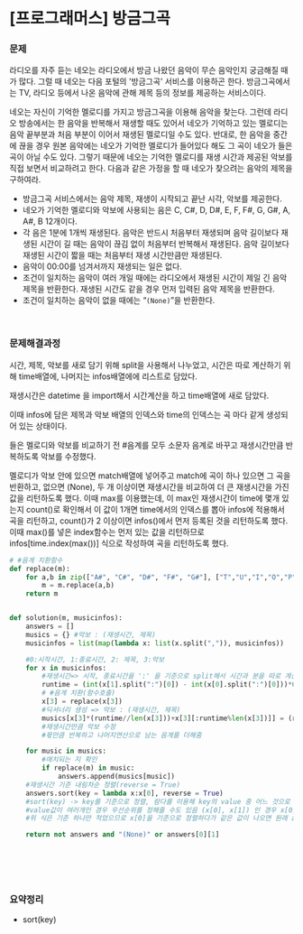 # [프로그래머스] 방금그곡 

### 문제

라디오를 자주 듣는 네오는 라디오에서 방금 나왔던 음악이 무슨 음악인지 궁금해질 때가 많다. 그럴 때 네오는 다음 포털의 '방금그곡' 서비스를 이용하곤 한다. 방금그곡에서는 TV, 라디오 등에서 나온 음악에 관해 제목 등의 정보를 제공하는 서비스이다.

네오는 자신이 기억한 멜로디를 가지고 방금그곡을 이용해 음악을 찾는다. 그런데 라디오 방송에서는 한 음악을 반복해서 재생할 때도 있어서 네오가 기억하고 있는 멜로디는 음악 끝부분과 처음 부분이 이어서 재생된 멜로디일 수도 있다. 반대로, 한 음악을 중간에 끊을 경우 원본 음악에는 네오가 기억한 멜로디가 들어있다 해도 그 곡이 네오가 들은 곡이 아닐 수도 있다. 그렇기 때문에 네오는 기억한 멜로디를 재생 시간과 제공된 악보를 직접 보면서 비교하려고 한다. 다음과 같은 가정을 할 때 네오가 찾으려는 음악의 제목을 구하여라.

- 방금그곡 서비스에서는 음악 제목, 재생이 시작되고 끝난 시각, 악보를 제공한다.
- 네오가 기억한 멜로디와 악보에 사용되는 음은 C, C#, D, D#, E, F, F#, G, G#, A, A#, B 12개이다.
- 각 음은 1분에 1개씩 재생된다. 음악은 반드시 처음부터 재생되며 음악 길이보다 재생된 시간이 길 때는 음악이 끊김 없이 처음부터 반복해서 재생된다. 음악 길이보다 재생된 시간이 짧을 때는 처음부터 재생 시간만큼만 재생된다.
- 음악이 00:00를 넘겨서까지 재생되는 일은 없다.
- 조건이 일치하는 음악이 여러 개일 때에는 라디오에서 재생된 시간이 제일 긴 음악 제목을 반환한다. 재생된 시간도 같을 경우 먼저 입력된 음악 제목을 반환한다.
- 조건이 일치하는 음악이 없을 때에는 “`(None)`”을 반환한다.

</br>

### 문제해결과정

시간, 제목, 악보를 새로 담기 위해 split을 사용해서 나누었고, 시간은 따로 계산하기 위해 time배열에, 나머지는 infos배열에에 리스트로 담았다.

재생시간은  datetime 을 import해서 시간계산을 하고  time배열에 새로 담았다.

이때 infos에 담은 제목과 악보 배열의 인덱스와 time의 인덱스는 곡 마다 같게 생성되어 있는 상태이다.

들은 멜로디와 악보를 비교하기 전 #음계를 모두 소문자 음계로 바꾸고 재생시간만큼 반복하도록 악보를 수정했다. 

멜로디가 악보 안에 있으면 match배열에 넣어주고 match에 곡이 하나 있으면 그 곡을 반환하고, 없으면 (None), 두 개 이상이면 재생시간을 비교하여 더 큰 재생시간을 가진 값을 리턴하도록 했다. 이때 max를 이용했는데, 이 max인 재생시간이 time에 몇개 있는지 count()로 확인해서 이 값이 1개면 time에서의 인덱스를 뽑아 infos에 적용해서 곡을 리턴하고, count()가 2 이상이면 infos()에서 먼저 등록된 것을 리턴하도록 했다. 이때 max()를 넣은 index함수는 먼저 있는 값을 리턴하므로 infos[time.index(max())] 식으로 작성하여 곡을 리턴하도록 했다.



```python
# #음계 치환함수
def replace(m):
    for a,b in zip(["A#", "C#", "D#", "F#", "G#"], ["T","U","I","O","P"]):
        m = m.replace(a,b)
    return m


def solution(m, musicinfos):
    answers = []
    musics = {} #악보 : (재생시간, 제목)
    musicinfos = list(map(lambda x: list(x.split(",")), musicinfos)) 

    #0:시작시간, 1:종료시간, 2: 제목, 3:악보
    for x in musicinfos:
        #재생시간=> 시작, 종료시간을 ':' 을 기준으로 split해서 시간과 분을 따로 계산
        runtime = (int(x[1].split(":")[0]) - int(x[0].split(":")[0]))*60 + int(x[1].split(":")[1]) - int(x[0].split(":")[1])
        # #음계 치환(함수호출)
        x[3] = replace(x[3])
        #딕셔너리 생성 => 악보 : (재생시간, 제목)
        musics[x[3]*(runtime//len(x[3]))+x[3][:runtime%len(x[3])]] = (runtime, x[2])
        #재생시간만큼 악보 수정
        #몫만큼 반복하고 나머지연산으로 남는 음계를 더해줌

    for music in musics:
        #매치되는 지 확인
        if replace(m) in music:
            answers.append(musics[music])
    #재생시간 기준 내림차순 정렬(reverse = True)
    answers.sort(key = lambda x:x[0], reverse = True) 
    #sort(key) -> key를 기준으로 정렬, 람다를 이용해 key의 value 중 어느 것으로 정렬할 지 지정할 수 있음
    #value값이 여러개인 경우 우선순위를 정해줄 수도 있음 (x[0], x[1]) 인 경우 x[0]으로 정렬할 때 x[0]값이 같으면 x[1]기준으로 정렬
    #위 식은 기준 하나만 적었으므로 x[0]을 기준으로 정렬하다가 같은 값이 나오면 원래 answers에 들어온 순으로 정렬됨

    return not answers and "(None)" or answers[0][1]
```

</br>

### 

</br>

### 요약정리

* sort(key)
